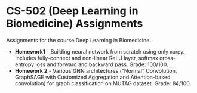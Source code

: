 # CS-502 (Deep Learning in Biomedicine) Assignments  

Assignments for the course Deep Learning in Biomedicine.  

* **Homework1** - Building neural network from scratch using only `numpy`. Includes fully-connect and non-linear ReLU layer, softmax cross-entropy loss and forward and backward pass. Grade: 100/100.
* **Homework 2** - Various GNN architectures ("Normal" Convolution, GraphSAGE with Customized Aggregation and Attention-based convolution) for graph classification on MUTAG dataset. Grade: 84/100.
  
